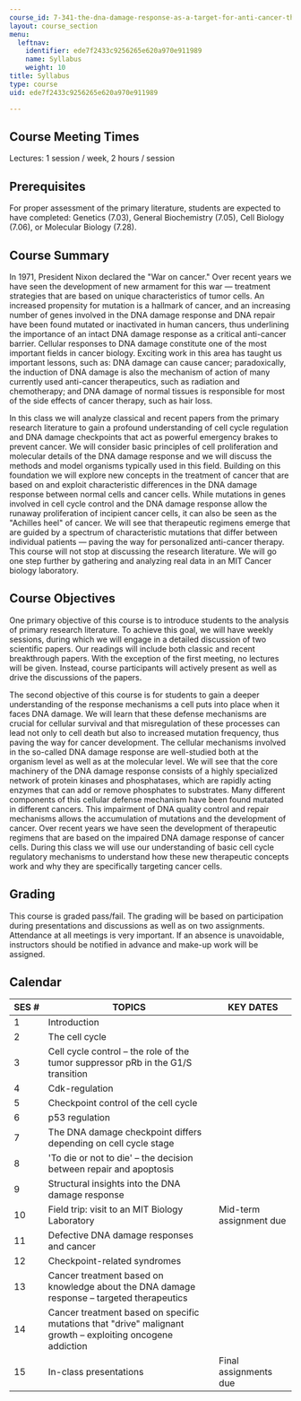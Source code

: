 ```yaml
---
course_id: 7-341-the-dna-damage-response-as-a-target-for-anti-cancer-therapy-fall-2008
layout: course_section
menu:
  leftnav:
    identifier: ede7f2433c9256265e620a970e911989
    name: Syllabus
    weight: 10
title: Syllabus
type: course
uid: ede7f2433c9256265e620a970e911989

---
```


Course Meeting Times
--------------------

Lectures: 1 session / week, 2 hours / session

Prerequisites
-------------

For proper assessment of the primary literature, students are expected to have completed: Genetics (7.03), General Biochemistry (7.05), Cell Biology (7.06), or Molecular Biology (7.28).

Course Summary
--------------

In 1971, President Nixon declared the "War on cancer." Over recent years we have seen the development of new armament for this war — treatment strategies that are based on unique characteristics of tumor cells. An increased propensity for mutation is a hallmark of cancer, and an increasing number of genes involved in the DNA damage response and DNA repair have been found mutated or inactivated in human cancers, thus underlining the importance of an intact DNA damage response as a critical anti-cancer barrier. Cellular responses to DNA damage constitute one of the most important fields in cancer biology. Exciting work in this area has taught us important lessons, such as: DNA damage can cause cancer; paradoxically, the induction of DNA damage is also the mechanism of action of many currently used anti-cancer therapeutics, such as radiation and chemotherapy; and DNA damage of normal tissues is responsible for most of the side effects of cancer therapy, such as hair loss.

In this class we will analyze classical and recent papers from the primary research literature to gain a profound understanding of cell cycle regulation and DNA damage checkpoints that act as powerful emergency brakes to prevent cancer. We will consider basic principles of cell proliferation and molecular details of the DNA damage response and we will discuss the methods and model organisms typically used in this field. Building on this foundation we will explore new concepts in the treatment of cancer that are based on and exploit characteristic differences in the DNA damage response between normal cells and cancer cells. While mutations in genes involved in cell cycle control and the DNA damage response allow the runaway proliferation of incipient cancer cells, it can also be seen as the "Achilles heel" of cancer. We will see that therapeutic regimens emerge that are guided by a spectrum of characteristic mutations that differ between individual patients — paving the way for personalized anti-cancer therapy. This course will not stop at discussing the research literature. We will go one step further by gathering and analyzing real data in an MIT Cancer biology laboratory.

Course Objectives
-----------------

One primary objective of this course is to introduce students to the analysis of primary research literature. To achieve this goal, we will have weekly sessions, during which we will engage in a detailed discussion of two scientific papers. Our readings will include both classic and recent breakthrough papers. With the exception of the first meeting, no lectures will be given. Instead, course participants will actively present as well as drive the discussions of the papers.

The second objective of this course is for students to gain a deeper understanding of the response mechanisms a cell puts into place when it faces DNA damage. We will learn that these defense mechanisms are crucial for cellular survival and that misregulation of these processes can lead not only to cell death but also to increased mutation frequency, thus paving the way for cancer development. The cellular mechanisms involved in the so-called DNA damage response are well-studied both at the organism level as well as at the molecular level. We will see that the core machinery of the DNA damage response consists of a highly specialized network of protein kinases and phosphatases, which are rapidly acting enzymes that can add or remove phosphates to substrates. Many different components of this cellular defense mechanism have been found mutated in different cancers. This impairment of DNA quality control and repair mechanisms allows the accumulation of mutations and the development of cancer. Over recent years we have seen the development of therapeutic regimens that are based on the impaired DNA damage response of cancer cells. During this class we will use our understanding of basic cell cycle regulatory mechanisms to understand how these new therapeutic concepts work and why they are specifically targeting cancer cells.

Grading
-------

This course is graded pass/fail. The grading will be based on participation during presentations and discussions as well as on two assignments. Attendance at all meetings is very important. If an absence is unavoidable, instructors should be notified in advance and make-up work will be assigned.

Calendar
--------

| SES # | TOPICS | KEY DATES |
| --- | --- | --- |
| 1 | Introduction | &nbsp; |
| 2 | The cell cycle | &nbsp; |
| 3 | Cell cycle control – the role of the tumor suppressor pRb in the G1/S transition | &nbsp; |
| 4 | Cdk-regulation | &nbsp; |
| 5 | Checkpoint control of the cell cycle | &nbsp; |
| 6 | p53 regulation | &nbsp; |
| 7 | The DNA damage checkpoint differs depending on cell cycle stage | &nbsp; |
| 8 | 'To die or not to die' – the decision between repair and apoptosis | &nbsp; |
| 9 | Structural insights into the DNA damage response | &nbsp; |
| 10 | Field trip: visit to an MIT Biology Laboratory | Mid-term assignment due |
| 11 | Defective DNA damage responses and cancer | &nbsp; |
| 12 | Checkpoint-related syndromes | &nbsp; |
| 13 | Cancer treatment based on knowledge about the DNA damage response – targeted therapeutics | &nbsp; |
| 14 | Cancer treatment based on specific mutations that "drive" malignant growth – exploiting oncogene addiction | &nbsp; |
| 15 | In-class presentations | Final assignments due